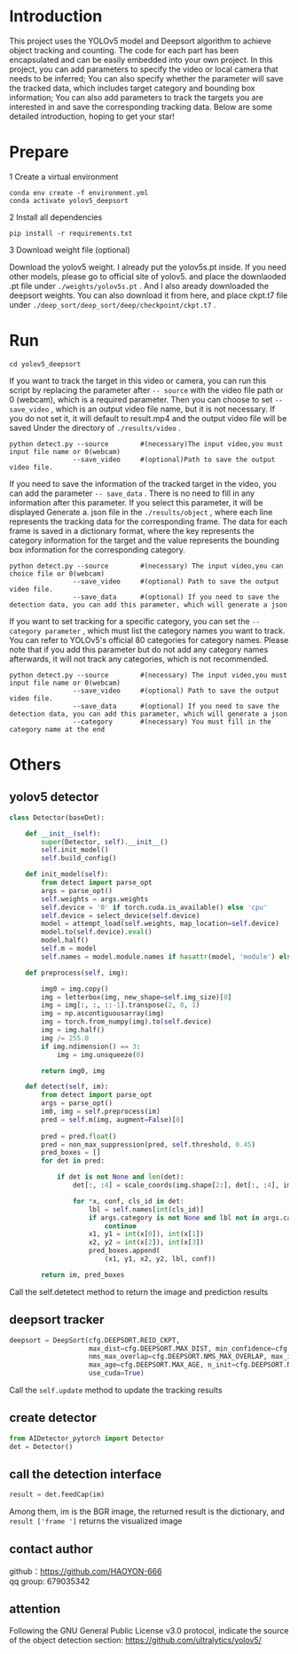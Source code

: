 # Introduction
This project uses the YOLOv5 model and Deepsort algorithm to achieve object tracking and counting. The code for each part has been encapsulated and can be easily embedded into your own project. In this project, you can add parameters to specify the video or local camera that needs to be inferred; You can also specify whether the parameter will save the tracked data, which includes target category and bounding box information; You can also add parameters to track the targets you are interested in and save the corresponding tracking data. Below are some detailed introduction, hoping to get your star!


# Prepare
1 Create a virtual environment 

    conda env create -f environment.yml   
    conda activate yolov5_deepsort   

2 Install all dependencies

    pip install -r requirements.txt

3 Download weight file (optional)

Download the yolov5 weight. I already put the yolov5s.pt inside. If you need other models, please go to official site of yolov5. and place the downlaoded .pt file under `./weights/yolov5s.pt` . And I also aready downloaded the deepsort weights. You can also download it from here, and place ckpt.t7 file under `./deep_sort/deep_sort/deep/checkpoint/ckpt.t7` .


# Run

    cd yolov5_deepsort

If you want to track the target in this video or camera, you can run this script by replacing the parameter after `-- source` with the video file path or 0 (webcam), which is a required parameter. Then you can choose to set `-- save_video` , which is an output video file name, but it is not necessary. If you do not set it, it will default to result.mp4 and the output video file will be saved Under the directory of  `./results/video` .

    python detect.py --source        #(necessary)The input video,you must input file name or 0(webcam)
                    --save_video     #(optional)Path to save the output video file.

If you need to save the information of the tracked target in the video, you can add the parameter `-- save_data` . There is no need to fill in any information after this parameter. If you select this parameter, it will be displayed Generate a. json file in the `./results/object` , where each line represents the tracking data for the corresponding frame. The data for each frame is saved in a dictionary format, where the key represents the category information for the target and the value represents the bounding box information for the corresponding category.

    python detect.py --source        #(necessary) The input video,you can choice file or 0(webcam)
                    --save_video     #(optional) Path to save the output video file.
                    --save_data      #(optional) If you need to save the detection data, you can add this parameter, which will generate a json


If you want to set tracking for a specific category, you can set the `-- category parameter` , which must list the category names you want to track. You can refer to YOLOv5's official 80 categories for category names. Please note that if you add this parameter but do not add any category names afterwards, it will not track any categories, which is not recommended.

    python detect.py --source        #(necessary) The input video,you must input file name or 0(webcam)
                    --save_video     #(optional) Path to save the output video file.
                    --save_data      #(optional) If you need to save the detection data, you can add this parameter, which will generate a json
                    --category       #(necessary) You must fill in the category name at the end


# Others
## yolov5 detector

```python
class Detector(baseDet):

    def __init__(self):
        super(Detector, self).__init__()
        self.init_model()
        self.build_config()

    def init_model(self):
        from detect import parse_opt
        args = parse_opt()
        self.weights = args.weights
        self.device = '0' if torch.cuda.is_available() else 'cpu'
        self.device = select_device(self.device)
        model = attempt_load(self.weights, map_location=self.device)
        model.to(self.device).eval()
        model.half()
        self.m = model
        self.names = model.module.names if hasattr(model, 'module') else model.names

    def preprocess(self, img):

        img0 = img.copy()
        img = letterbox(img, new_shape=self.img_size)[0]
        img = img[:, :, ::-1].transpose(2, 0, 1)
        img = np.ascontiguousarray(img)
        img = torch.from_numpy(img).to(self.device)
        img = img.half()  
        img /= 255.0 
        if img.ndimension() == 3:
            img = img.unsqueeze(0)

        return img0, img

    def detect(self, im):
        from detect import parse_opt
        args = parse_opt()
        im0, img = self.preprocess(im)
        pred = self.m(img, augment=False)[0]
        
        pred = pred.float()
        pred = non_max_suppression(pred, self.threshold, 0.45)
        pred_boxes = []
        for det in pred:

            if det is not None and len(det):
                det[:, :4] = scale_coords(img.shape[2:], det[:, :4], im0.shape).round()

                for *x, conf, cls_id in det:
                    lbl = self.names[int(cls_id)]
                    if args.category is not None and lbl not in args.category:
                        continue
                    x1, y1 = int(x[0]), int(x[1])
                    x2, y2 = int(x[2]), int(x[3])
                    pred_boxes.append(
                        (x1, y1, x2, y2, lbl, conf))

        return im, pred_boxes

```
Call the self.detetect method to return the image and prediction results

## deepsort tracker

```python
deepsort = DeepSort(cfg.DEEPSORT.REID_CKPT,
                    max_dist=cfg.DEEPSORT.MAX_DIST, min_confidence=cfg.DEEPSORT.MIN_CONFIDENCE,
                    nms_max_overlap=cfg.DEEPSORT.NMS_MAX_OVERLAP, max_iou_distance=cfg.DEEPSORT.MAX_IOU_DISTANCE,
                    max_age=cfg.DEEPSORT.MAX_AGE, n_init=cfg.DEEPSORT.N_INIT, nn_budget=cfg.DEEPSORT.NN_BUDGET,
                    use_cuda=True)
```

Call the `self.update` method to update the tracking results

## create detector

```python
from AIDetector_pytorch import Detector
det = Detector()
```

## call the detection interface

```python
result = det.feedCap(im)
```

Among them, im is the BGR image, the returned result is the dictionary, and `result ['frame ']` returns the visualized image

## contact author

github：https://github.com/HAOYON-666<br>
qq group: 679035342

## attention
Following the GNU General Public License v3.0 protocol, indicate the source of the object detection section: https://github.com/ultralytics/yolov5/
